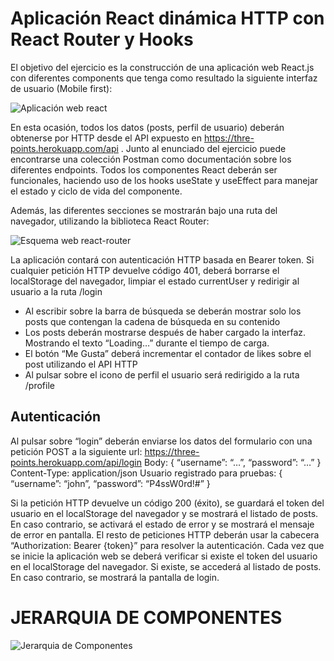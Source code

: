 # Aplicación React  dinámica HTTP con React Router  y Hooks


El objetivo del ejercicio es la construcción de una aplicación web React.js con diferentes components que 
tenga como resultado la siguiente interfaz de usuario (Mobile first):

![Aplicación web react](https://i.imgur.com/77Xn2An.jpg)

En esta ocasión, todos los datos (posts, perfil de usuario) deberán obtenerse por HTTP desde el API 
expuesto en https://thre-points.herokuapp.com/api . Junto al enunciado del ejercicio puede encontrarse 
una colección Postman como documentación sobre los diferentes endpoints.
Todos los componentes React deberán ser funcionales, haciendo uso de los hooks useState y useEffect 
para manejar el estado y ciclo de vida del componente.


Además, las diferentes secciones se mostrarán bajo una ruta del navegador, utilizando la biblioteca React 
Router:

![Esquema web react-router](https://i.imgur.com/ES5OdMj.jpg)

La aplicación contará con autenticación HTTP basada en Bearer token.
Si cualquier petición HTTP devuelve código 401, deberá borrarse el localStorage del navegador, limpiar el 
estado currentUser y redirigir al usuario a la ruta /login
- Al escribir sobre la barra de búsqueda se deberán mostrar solo los posts que contengan la cadena 
de búsqueda en su contenido
- Los posts deberán mostrarse después de haber cargado la interfaz. Mostrando el texto 
“Loading…” durante el tiempo de carga.
- El botón “Me Gusta” deberá incrementar el contador de likes sobre el post utilizando el API HTTP
- Al pulsar sobre el icono de perfil el usuario será redirigido a la ruta /profile

## Autenticación

Al pulsar sobre “login” deberán enviarse los datos del formulario con una petición POST a la siguiente url: 
https://three-points.herokuapp.com/api/login
Body: { “username”: “…”, “password”: “…” }
Content-Type: application/json
Usuario registrado para pruebas:
{ “username”: “john”, “password”: “P4ssW0rd!#” }

Si la petición HTTP devuelve un código 200 (éxito), se guardará el token del usuario en el localStorage del 
navegador y se mostrará el listado de posts. En caso contrario, se activará el estado de error y se mostrará 
el mensaje de error en pantalla.
El resto de peticiones HTTP deberán usar la cabecera “Authorization: Bearer {token}” para resolver la 
autenticación.
Cada vez que se inicie la aplicación web se deberá verificar si existe el token del usuario en el localStorage 
del navegador. Si existe, se accederá al listado de posts. En caso contrario, se mostrará la pantalla de login. 

# JERARQUIA DE COMPONENTES

![Jerarquia de Componentes](https://i.imgur.com/MxpPiN8.jpg)



